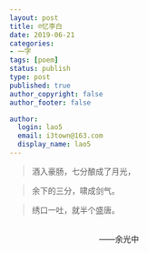 ```yaml
---
layout: post
title: ℗忆李白
date: 2019-06-21
categories:
- 一字
tags: [poem]
status: publish
type: post
published: true
author_copyright: false
author_footer: false

author:
  login: lao5
  email: i3town@163.com
  display_name: lao5
---
```


>酒入豪肠，七分酿成了月光，    

>余下的三分，啸成剑气。 

>绣口一吐，就半个盛唐。

​                                                                   
　　　　　　　　　　　 ——余光中

